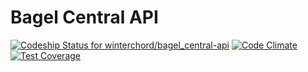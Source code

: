 # Bagel Central API

[![Codeship Status for winterchord/bagel_central-api](https://codeship.com/projects/55ff50e0-0a83-0133-0d8e-269fed99bda5/status?branch=master)](https://codeship.com/projects/90699)
[![Code Climate](https://codeclimate.com/github/winterchord/bagel_central-api/badges/gpa.svg)](https://codeclimate.com/github/winterchord/bagel_central-api)
[![Test Coverage](https://codeclimate.com/github/winterchord/bagel_central-api/badges/coverage.svg)](https://codeclimate.com/github/winterchord/bagel_central-api/coverage)

